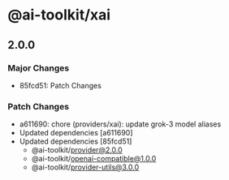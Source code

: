 # @ai-toolkit/xai

## 2.0.0

### Major Changes

- 85fcd51: Patch Changes

### Patch Changes

- a611690: chore (providers/xai): update grok-3 model aliases
- Updated dependencies [a611690]
- Updated dependencies [85fcd51]
  - @ai-toolkit/provider@2.0.0
  - @ai-toolkit/openai-compatible@1.0.0
  - @ai-toolkit/provider-utils@3.0.0

